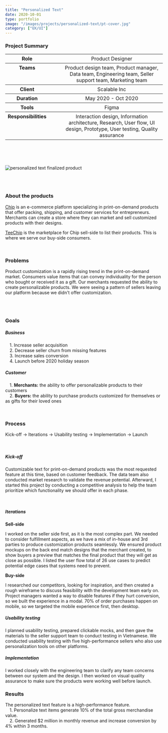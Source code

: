 ```yaml
---
title: "Personalized Text"
date: 2020-10-01
type: portfolio
image: "/images/projects/personalized-text/pt-cover.jpg"
category: ["UX/UI"]
---
```




<h3>Project Summary</h3>
<div class="container">
	<div class="row">
		<div class="col-xs-12 col-sm-12 col-md-10 col-lg-8">
			<table style="border-spacing:1rem;">
				<tr>
					<th style="vertical-align:text-top;">Role</th>
					<th>&nbsp;&nbsp;&nbsp;&nbsp;&nbsp;</th>
					<th style="vertical-align:text-top;font-weight:normal;">Product Designer</th>
				</tr>
				<tr>
					<th style="vertical-align:text-top;">Teams</th>
					<th>&nbsp;&nbsp;&nbsp;&nbsp;&nbsp;</th>
					<th style="vertical-align:text-top;font-weight:normal;">Product design team, Product manager, Data team, Engineering team, Seller support team, Marketing team</th>
				</tr>
				<tr>
					<th style="vertical-align:text-top;">Client</th>
					<th>&nbsp;&nbsp;&nbsp;&nbsp;&nbsp;</th>
					<th style="vertical-align:text-top;font-weight:normal;">Scalable Inc</th>
				</tr>
				<tr>
					<th style="vertical-align:text-top;">Duration</th>
					<th>&nbsp;&nbsp;&nbsp;&nbsp;&nbsp;</th>
					<th style="vertical-align:text-top;font-weight:normal;">May 2020 - Oct 2020</th>
				</tr>
				<tr>
					<th style="vertical-align:text-top;">Tools</th>
					<th>&nbsp;&nbsp;&nbsp;&nbsp;&nbsp;</th>
					<th style="vertical-align:text-top;font-weight:normal;">Figma</th>
				</tr>
				<tr>
					<th style="vertical-align:text-top;">Responsibilities</th>
					<th>&nbsp;&nbsp;&nbsp;&nbsp;&nbsp;</th>
					<th style="vertical-align:text-top;font-weight:normal;">Interaction design, Information architecture, Research, User flow, UI design, Prototype, User testing, Quality assurance</th>
				</tr>
			</table>
		</div>
	</div>
</div>
<br><br><br>

<p><img src="/images/projects/personalized-text/pt-cover.jpg" loading="lazy" alt="personalized text finalized product"></p>
<br><br>


<h3>About the products</h3>
<div class="container">
	<div class="row">
		<div class="col-xs-12 col-sm-12 col-md-10 col-lg-8">
			<p>
				<a href="https://www.chipchip.com/" target="_blank" rel="noopener noreferrer">Chip</a> is an e-commerce platform specializing in print-on-demand products that offer packing, shipping, and customer services for entrepreneurs. Merchants can create a store where they can market and sell customized products with their designs.
			</p>
			<p><a href="https://teechip.com/" target="_blank" rel="noopener noreferrer">TeeChip</a> is the marketplace for Chip sell-side to list their products. This is where we serve our buy-side consumers.</p><br>
		</div>
	</div>
</div>


<h3>Problems</h3>
<div class="container">
	<div class="row">
		<div class="col-xs-12 col-sm-12 col-md-10 col-lg-8">
			<p>Product customization is a rapidly rising trend in the print-on-demand market. Consumers value items that can convey individuality for the person who bought or received it as a gift. Our merchants requested the ability to create personalizable products. We were seeing a pattern of sellers leaving our platform because we didn't offer customization.</p><br>
			<br>
		</div>
	</div>
</div>

<!--div style="text-align:center;">
	<p><img src="https://placebear.com/400/400" loading="lazy" alt="TODO: place bear place bear"></p>
	<i>&#9757;&#127995; TODO: place bear caption</i><br><br>
</div>
<br-->



<h3>Goals</h3>
<div class="container">
	<div class="row">
		<div class="col-xs-12 col-sm-12 col-md-10 col-lg-8">
			<h5>Business</h5>
			<p>
			&emsp;1. Increase seller acquisition<br>
			&emsp;2. Decrease seller churn from missing features<br>
			&emsp;3. Increase sales conversion<br>
			&emsp;4. Launch before 2020 holiday season<br>
			</p>
			<h5>Customer</h5>
			<p>
			&emsp;1. <b>Merchants:</b> the ability to offer personalizable products to their customers<br>
			&emsp;2. <b>Buyers:</b> the ability to purchase products customized for themselves or as gifts for their loved ones<br>
			</p>
			<br>
		</div>
	</div>
</div>


<h3>Process</h3>
<div class="container">
	<div class="row">
		<div class="col-xs-12 col-sm-12 col-md-10 col-lg-8">
			Kick-off &rarr; Iterations &rarr; Usability testing &rarr; Implementation &rarr; Launch
		</div>
	</div>
</div>
<br><br>

<h5>Kick-off</h5>
<div class="container">
	<div class="row">
		<div class="col-xs-12 col-sm-12 col-md-10 col-lg-8">
			<p>Customizable text for print-on-demand products was the most requested feature at this time, based on customer feedback. The data team also conducted market research to validate the revenue potential. Afterward, I started this project by conducting a competitive analysis to help the team prioritize which functionality we should offer in each phase.</p>
		</div>
	</div>
</div>
<br>

<!--div style="text-align:center;">
	<p><img src="https://placebear.com/400/400" loading="lazy" alt="TODO: place bear place bear"></p>
	<i>&#9757;&#127995; TODO: place bear caption</i><br><br>
</div>
<br-->

<h5>Iterations</h5>
<div class="container">
	<div class="row">
		<div class="col-xs-12 col-sm-12 col-md-10 col-lg-8">
			<b>Sell-side</b>
			<p>I worked on the seller side first, as it is the most complex part. We needed to consider fulfillment aspects, as we have a mix of in-house and 3rd parties to produce customization products seamlessly. We ensured product mockups on the back end match designs that the merchant created, to show buyers a preview that matches the final product that they will get as close as possible. I listed the user flow total of 26 use cases to predict potential edge cases that systems need to prevent.</p>
		</div>
	</div>
</div>

<!--div style="text-align:center;">
	<p><img src="https://placebear.com/400/400" loading="lazy" alt="TODO: place bear place bear"></p>
	<i>&#9757;&#127995; TODO: place bear caption</i><br><br>
</div>
<br-->

<div class="container">
	<div class="row">
		<div class="col-xs-12 col-sm-12 col-md-10 col-lg-8">
			<b>Buy-side</b>
			<p>I researched our competitors, looking for inspiration, and then created a rough wireframe to discuss feasibility with the development team early on. Project managers wanted a way to disable features if they hurt conversion, so we built the experience in a modal. 70% of order purchases happen on mobile, so we targeted the mobile experience first, then desktop.</p>
		</div>
	</div>
</div>

<!--div style="text-align:center;">
	<p><img src="https://placebear.com/400/400" loading="lazy" alt="TODO: place bear place bear"></p>
	<i>&#9757;&#127995; TODO: place bear caption</i><br><br>
</div>
<br-->

<h5>Usability testing</h5>
<div class="container">
	<div class="row">
		<div class="col-xs-12 col-sm-12 col-md-10 col-lg-8">
			<p>I planned usability testing, prepared clickable mocks, and then gave the materials to the seller support team to conduct testing in Vietnamese. We conducted usability testing with five high-performance sellers who also use personalization tools on other platforms.</p>
		</div>
	</div>
</div>

<!--div style="text-align:center;">
	<p><img src="https://placebear.com/400/400" loading="lazy" alt="TODO: place bear place bear"></p>
	<i>&#9757;&#127995; TODO: place bear caption</i><br><br>
</div>
<br-->



<h5>Implementation</h5>
<div class="container">
	<div class="row">
		<div class="col-xs-12 col-sm-12 col-md-10 col-lg-8">
			<p>I worked closely with the engineering team to clarify any team concerns between our system and the design. I then worked on visual quality assurance to make sure the products were working well before launch.</p>
		</div>
	</div>
</div>

<!--div style="text-align:center;">
	<p><img src="https://placebear.com/400/400" loading="lazy" alt="TODO: place bear place bear"></p>
	<i>&#9757;&#127995; TODO: place bear caption</i><br><br>
</div>
<br><br-->


<h3>Results</h3>
<div class="container">
	<div class="row">
		<div class="col-xs-12 col-sm-12 col-md-10 col-lg-8">
			<p>The personalized text feature is a high-performance feature.<br>
			&emsp;1. Personalize text items generate 10% of the total gross merchandise value.<br>
			&emsp;2. Generated $2 million in monthly revenue and increase conversion by 4% within 3 months.<br>
			</p>
		</div>
	</div>
</div>

<!--div style="text-align:center;">
	<p><img src="https://placebear.com/400/400" loading="lazy" alt="TODO: place bear place bear"></p>
	<i>&#9757;&#127995; TODO: place bear caption</i><br><br>
</div>
<br><br-->

